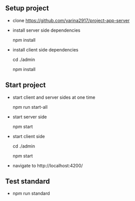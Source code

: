 ## Setup project
- clone https://github.com/yarina2917/project-app-server

- install server side dependencies
    
    npm install
    
- install client side dependencies
    
    cd ./admin
    
    npm install
    
## Start project   

- start client and server sides at one time

  npm run start-all

- start server side
  
  npm start  
    
- start client side
    
  cd ./admin
  
  npm start  
  
- navigate to http://localhost:4200/

## Test standard

- npm run standard

